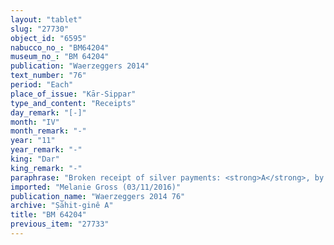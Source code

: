 ```yaml
---
layout: "tablet"
slug: "27730"
object_id: "6595"
nabucco_no_: "BM64204"
museum_no_: "BM 64204"
publication: "Waerzeggers 2014"
text_number: "76"
period: "Each"
place_of_issue: "Kār-Sippar"
type_and_content: "Receipts"
day_remark: "[-]"
month: "IV"
month_remark: "-"
year: "11"
year_remark: "-"
king: "Dar"
king_remark: "-"
paraphrase: "Broken receipt of silver payments: <strong>A</strong>, by order of (<em>ina qībi</em>) <strong>C</strong>, receives from <strong>B</strong> a broken amount of what seems to be silver, paid for the rent of a certain month (the name of which is broken off) of Darius 11<sup>th</sup> year. This includes (<em>adi</em>) the [previous claim] for 5 minas of silver that was still pending. Each party has taken a copy (<em>&scaron;aṭāru</em>). 3 witnesses and the scribe.<br /> &nbsp;<br /> <strong>A</strong> = Bēl-uballiṭ/Murānu; <strong>B</strong> = Dādia/[&hellip;]-ahhē-iddin; <strong>C</strong> = Marduk-rēmanni/Bēl-uballiṭ//Ṣāhit-gin&ecirc;; Scribe = [&hellip;]/Ardia//[&hellip;]<br /> &nbsp;"
imported: "Melanie Gross (03/11/2016)"
publication_name: "Waerzeggers 2014 76"
archive: "Ṣāhit-ginê A"
title: "BM 64204"
previous_item: "27733"
---
```

